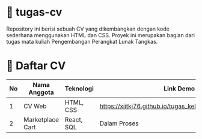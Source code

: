 # 📝 tugas-cv
Repository ini berisi sebuah CV yang dikembangkan dengan kode sederhana menggunakan HTML dan CSS. Proyek ini merupakan bagian dari tugas mata kuliah Pengembangan Perangkat Lunak Tangkas.


# 💼 Daftar CV
| No | Nama Anggota     | Teknologi     | Link Demo     |
|----|------------------|------------|------------|
| 1  | CV Web           | HTML, CSS  | https://xiitkj76.github.io/tugas_kelompok/joel/index.html   |
| 2  | Marketplace Cart | React, SQL | Dalam Proses |

